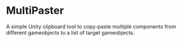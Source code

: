 # MultiPaster
A simple Unity clipboard tool to copy-paste multiple components from different gameobjects to a list of target gameobjects. 
